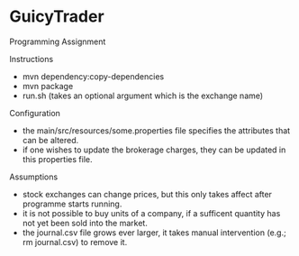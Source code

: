 # GuicyTrader
Programming Assignment

Instructions
- mvn dependency:copy-dependencies
- mvn package
- run.sh (takes an optional argument which is the exchange name)

Configuration
- the main/src/resources/some.properties file specifies the attributes that can be altered.
- if one wishes to update the brokerage charges, they can be updated in this properties file.

Assumptions
- stock exchanges can change prices, but this only takes affect after programme starts running.
- it is not possible to buy units of a company, if a sufficent quantity has not yet been sold into the market.
- the journal.csv file grows ever larger, it takes  manual intervention (e.g.; rm journal.csv) to remove it.

